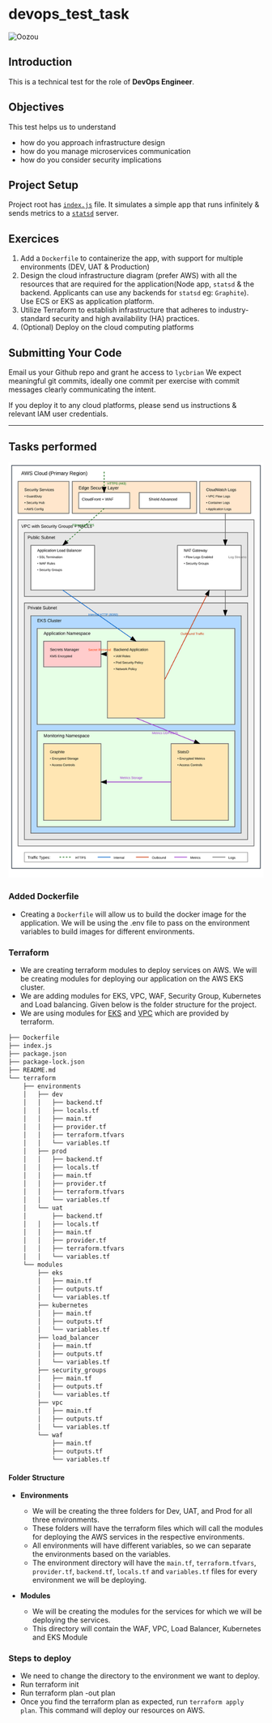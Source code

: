 # devops_test_task
![Oozou](https://cdn.oozou.com/assets/website/favicon-32x32-31e7864857aa3fc3b35d0c34bfea6b8e0cdeb22f8f6317701c0f7f0df564543f.png)


## Introduction

This is a technical test for the role of **DevOps Engineer**.

## Objectives

This test helps us to understand
- how do you approach infrastructure design
- how do you manage microservices communication
- how do you consider security implications

## Project Setup

Project root has [`index.js`](/index.js) file. It simulates a simple app that runs infinitely & sends metrics to a [`statsd`](https://github.com/statsd/statsd) server.

## Exercices

  1. Add a `Dockerfile` to containerize the app, with support for multiple environments (DEV, UAT & Production)
  2. Design the cloud infrastructure diagram (prefer AWS) with all the resources that are required for the application(Node app, `statsd` & the backend. Applicants can use any backends for `statsd` eg: `Graphite`). Use ECS or EKS as application platform.
  3. Utilize Terraform to establish infrastructure that adheres to industry-standard security and high availability (HA) practices.
  4. (Optional) Deploy on the cloud computing platforms

## Submitting Your Code

Email us your Github repo and grant he access to `lycbrian` We expect meaningful git commits, ideally one commit per exercise with commit messages clearly communicating the intent.

If you deploy it to any cloud platforms, please send us instructions & relevant IAM user credentials.

--------------------------------------------------------------------------------------------------------------------------------------------------------------------------------------------------------------------------------------------------------
## Tasks performed

![image](https://github.com/jainrishabhk16/devops_test_task/blob/main/secure-architecture-complete-flows.svg)


### Added Dockerfile
- Creating a `Dockerfile` will allow us to build the docker image for the application. We will be using the .env file to pass on the environment variables to build images for different environments.

### Terraform
- We are creating terraform modules to deploy services on AWS. We will be creating modules for deploying our application on the AWS EKS cluster. 
- We are adding modules for EKS, VPC, WAF, Security Group, Kubernetes and Load balancing. Given below is the folder structure for the project.
- We are using modules for [EKS](https://registry.terraform.io/modules/terraform-aws-modules/eks/aws/latest) and [VPC](https://registry.terraform.io/modules/terraform-aws-modules/vpc/aws/latest) which are provided by terraform. 


```bash.
├── Dockerfile
├── index.js
├── package.json
├── package-lock.json
├── README.md
└── terraform
    ├── environments
    │   ├── dev
    │   │   ├── backend.tf
    │   │   ├── locals.tf
    │   │   ├── main.tf
    │   │   ├── provider.tf
    │   │   ├── terraform.tfvars
    │   │   └── variables.tf
    │   ├── prod
    │   │   ├── backend.tf
    │   │   ├── locals.tf
    │   │   ├── main.tf
    │   │   ├── provider.tf
    │   │   ├── terraform.tfvars
    │   │   └── variables.tf
    │   └── uat
    │       ├── backend.tf
    │   │   ├── locals.tf
    │   │   ├── main.tf
    │   │   ├── provider.tf
    │   │   ├── terraform.tfvars
    │   │   └── variables.tf
    └── modules
        ├── eks
        │   ├── main.tf
        │   ├── outputs.tf
        │   └── variables.tf
        ├── kubernetes
        │   ├── main.tf
        │   ├── outputs.tf
        │   └── variables.tf
        ├── load_balancer
        │   ├── main.tf
        │   ├── outputs.tf
        │   └── variables.tf
        ├── security_groups
        │   ├── main.tf
        │   ├── outputs.tf
        │   └── variables.tf
        ├── vpc
        │   ├── main.tf
        │   ├── outputs.tf
        │   └── variables.tf
        └── waf
            ├── main.tf
            ├── outputs.tf
            └── variables.tf
```

#### Folder Structure
- **Environments** 
  - We will be creating the three folders for Dev, UAT, and Prod for all three environments. 
  - These folders will have the terraform files which will call the modules for deploying the AWS services in the respective environments. 
  - All environments will have different variables, so we can separate the environments based on the variables.
  - The environment directory will have the `main.tf`, `terraform.tfvars`, `provider.tf`, `backend.tf`, `locals.tf` and `variables.tf` files for every environment we will be deploying. 

- **Modules**
  - We will be creating the modules for the services for which we will be deploying the services.
  - This directory will contain the WAF, VPC, Load Balancer, Kubernetes and EKS Module

### Steps to deploy 
- We need to change the directory to the environment we want to deploy.
- Run terraform init
- Run terraform plan -out plan
- Once you find the terraform plan as expected, run `terraform apply plan`. This command will deploy our resources on AWS.

